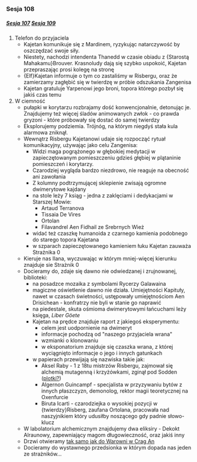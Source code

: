 ### Sesja 108
##### [Sesja 107](#sesja-107) [Sesja 109](#sesja-109)
1. Telefon do przyjaciela
    - Kajetan komunikuje się z Mardinem, ryzykując natarczywość by oszczędzać swoje siły.
    - Niestety, nachodzi intendenta Thanedd w czasie obiadu z {Starostą Mahakamu}Brouver. Krasnoludy dają się szybko uspokoić, Kajetan przepraszając prosi kolegę na stronę
    - {Elf}Kajetan informuje o tym co zastaliśmy w Risbergu, oraz że zamierzamy zagłębić się w twierdzę w próbie odszukania Zangenisa
    - Kajetan gratuluje Yarpenowi jego broni, topora którego pozbył się jakiś czas temu
2. W ciemność
    - pułapki w korytarzu rozbrajamy dość konwencjonalnie, detonując je. Znajdujemy też więcej śladów animowanych zwłok - co prawda gryzoni - które próbowały się dostać do samej twierdzy
    - Eksplorujemy podziemia. Trójnóg, na którym niegdyś stała kula alarmowa zniknął.
    - Wewnątrz Risbergu Kajetanowi udaje się rozpocząć rytuał komunikacyjny, używając jako celu Zangenisa:
        - Widzi maga pogrążonego w głębokiej medytacji w zapieczętowanym pomieszczeniu gdzieś głębiej w plątaninie pomieszczeń i korytarzy.
        - Czarodziej wygląda bardzo niezdrowo, nie reaguje na obecność ani zawołania
        - Z kolumny podtrzymującej sklepienie zwisają ogromne dwimerytowe kajdany
        - na stole leży 7 ksiąg - jedna z zaklęciami i dedykacjami w Starszej Mowie:
            - Artaud Terranova
            - Tissaia De Vires
            - Ortolan
            - Filavandrel Aen Fidhail ze Srebrnych Wież
        - widać też czaszkę humanoida z czarnego kamienia podobnego do starego topora Kajetana
        - w szparach zapieczętowanego kamieniem łuku Kajetan zauważa Strażnika 0
    - Kieruje nas Ilana, wyczuwając w którym mniej-więcej kierunku znajduje sie Strażnik 0
    - Docieramy do, zdaje się dawno nie odwiedzanej i zrujnowanej, biblioteki:
        - na posadzce mozaika z symbolami Rycerzy Galawaina
        - magiczne oświetlenie dawno nie działa. Umiejętności Kapituły, nawet w czasach świetności, ustępowały umiejętnościom Aen Drisichean - konfratrzy nie byli w stanie go naprawić
        - na piedestale, skuta ośmioma dwimerytowymi łańcuchami leży księga, _Liber Göete_
        - Kajetan na prędce znajduje raport z jakiegoś eksperymentu:
            - celem jest uodpornienie na dwimeryt
            - informacje pochodzą od "naszego przyjaciela wrana"
            - wzmianki o klonowaniu
            - w eksponatorium znajduje się czaszka wrana, z której wyciągnięto informacje o jego i innych gatunkach
        - w papierach przewijają się nazwiska takie jak:
            - Aksel Raby - 1 z 18tu mistrzów Risbergu, zajmował się alchemią mutagenną i krzyżówkami, zginął pod Sodden ([plotki?](#sesja-088#sodden-plotka))
            - Algernon Guincampf - specjalista w przyzywaniu bytów z innych płaszczyzn, demonolog, rektor magii teoretycznej na Oxenfurcie
            - Biruta Icarti - czarodziejka o wysokiej pozycji w {twierdzy}Risberg, zaufana Ortolana, pracowała nad naszyjnikiem który udusiłby noszącego gdy padnie słowo-klucz
    - W labolatorium alchemicznym znajdujemy dwa eliksiry - Dekokt Alraunowy, zapewniający magom długowieczność, oraz jakiś inny
    - Drzwi otwieramy [tak samo jak do Warowni w Crag An](#sesja-036#wrota)
    - Docieramy do wystawnego przedsionka w którym dopada nas jeden ze strażników...